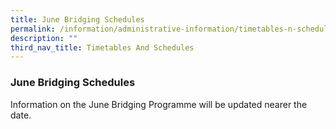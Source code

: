```yaml
---
title: June Bridging Schedules
permalink: /information/administrative-information/timetables-n-schedules/june-bridging-schedules/
description: ""
third_nav_title: Timetables And Schedules
---
```

### **June Bridging Schedules**
Information on the June Bridging Programme will be updated nearer the date.